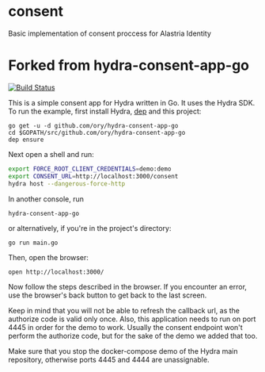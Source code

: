 # consent
Basic implementation of consent proccess for Alastria Identity

# Forked from hydra-consent-app-go

[![Build Status](https://travis-ci.org/ory/hydra-consent-app-go.svg?branch=master)](https://travis-ci.org/ory/hydra-consent-app-go)

This is a simple consent app for Hydra written in Go. It uses the Hydra SDK.
To run the example, first install Hydra, [dep](https://github.com/golang/dep)
and this project:

```
go get -u -d github.com/ory/hydra-consent-app-go
cd $GOPATH/src/github.com/ory/hydra-consent-app-go
dep ensure
```

Next open a shell and run:

```sh
export FORCE_ROOT_CLIENT_CREDENTIALS=demo:demo
export CONSENT_URL=http://localhost:3000/consent
hydra host --dangerous-force-http
```

In another console, run

```
hydra-consent-app-go
```

or alternatively, if you're in the project's directory:

```
go run main.go
```

Then, open the browser:

```
open http://localhost:3000/
```

Now follow the steps described in the browser. If you encounter an error,
use the browser's back button to get back to the last screen.

Keep in mind that you will not be able to refresh the callback url, as the
authorize code is valid only once. Also, this application needs to run on
port 4445 in order for the demo to work. Usually the consent endpoint won't
perform the authorize code, but for the sake of the demo we added that too.

Make sure that you stop the docker-compose demo of the Hydra main repository,
otherwise ports 4445 and 4444 are unassignable.
